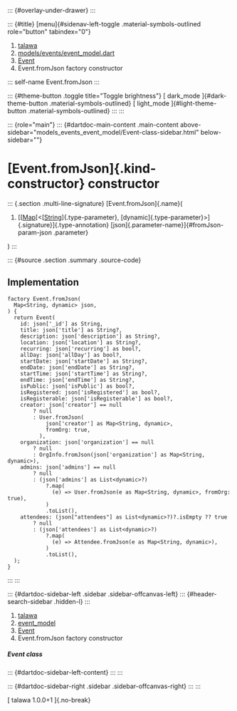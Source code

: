 ::: {#overlay-under-drawer}
:::

::: {#title}
[menu]{#sidenav-left-toggle .material-symbols-outlined role="button"
tabindex="0"}

1.  [talawa](../../index.html)
2.  [models/events/event_model.dart](../../models_events_event_model/)
3.  [Event](../../models_events_event_model/Event-class.html)
4.  Event.fromJson factory constructor

::: self-name
Event.fromJson
:::

::: {#theme-button .toggle title="Toggle brightness"}
[ dark_mode ]{#dark-theme-button .material-symbols-outlined} [
light_mode ]{#light-theme-button .material-symbols-outlined}
:::
:::

::: {role="main"}
::: {#dartdoc-main-content .main-content above-sidebar="models_events_event_model/Event-class-sidebar.html" below-sidebar=""}
<div>

# [Event.fromJson]{.kind-constructor} constructor

</div>

::: {.section .multi-line-signature}
[Event.fromJson]{.name}(

1.  [[[Map](https://api.flutter.dev/flutter/dart-core/Map-class.html)[\<[[String](https://api.flutter.dev/flutter/dart-core/String-class.html)]{.type-parameter},
    [dynamic]{.type-parameter}\>]{.signature}]{.type-annotation}
    [json]{.parameter-name}]{#fromJson-param-json .parameter}

)
:::

::: {#source .section .summary .source-code}
## Implementation

``` language-dart
factory Event.fromJson(
  Map<String, dynamic> json,
) {
  return Event(
    id: json['_id'] as String,
    title: json['title'] as String?,
    description: json['description'] as String?,
    location: json['location'] as String?,
    recurring: json['recurring'] as bool?,
    allDay: json['allDay'] as bool?,
    startDate: json['startDate'] as String?,
    endDate: json['endDate'] as String?,
    startTime: json['startTime'] as String?,
    endTime: json['endTime'] as String?,
    isPublic: json['isPublic'] as bool?,
    isRegistered: json['isRegistered'] as bool?,
    isRegisterable: json['isRegisterable'] as bool?,
    creator: json['creator'] == null
        ? null
        : User.fromJson(
            json['creator'] as Map<String, dynamic>,
            fromOrg: true,
          ),
    organization: json['organization'] == null
        ? null
        : OrgInfo.fromJson(json['organization'] as Map<String, dynamic>),
    admins: json['admins'] == null
        ? null
        : (json['admins'] as List<dynamic>?)
            ?.map(
              (e) => User.fromJson(e as Map<String, dynamic>, fromOrg: true),
            )
            .toList(),
    attendees: (json["attendees"] as List<dynamic>?)?.isEmpty ?? true
        ? null
        : (json['attendees'] as List<dynamic>?)
            ?.map(
              (e) => Attendee.fromJson(e as Map<String, dynamic>),
            )
            .toList(),
  );
}
```
:::
:::

::: {#dartdoc-sidebar-left .sidebar .sidebar-offcanvas-left}
::: {#header-search-sidebar .hidden-l}
:::

1.  [talawa](../../index.html)
2.  [event_model](../../models_events_event_model/)
3.  [Event](../../models_events_event_model/Event-class.html)
4.  Event.fromJson factory constructor

##### Event class

::: {#dartdoc-sidebar-left-content}
:::
:::

::: {#dartdoc-sidebar-right .sidebar .sidebar-offcanvas-right}
:::
:::

[ talawa 1.0.0+1 ]{.no-break}
